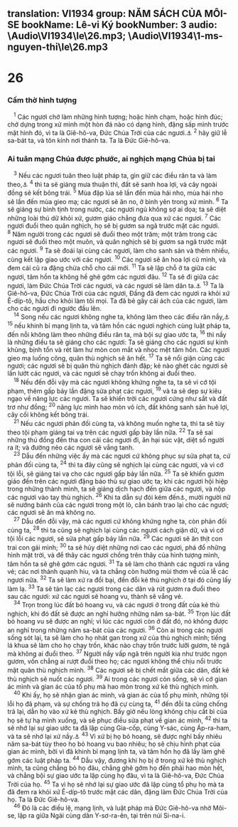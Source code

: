 translation: VI1934
group: NĂM SÁCH CỦA MÔI-SE
bookName: Lê-vi Ký 
bookNumber: 3
audio: \Audio\VI1934\le\26.mp3; \Audio\VI1934\1-ms-nguyen-thi\le\26.mp3
-------

<div class="title"><h1>26</h1><h3>Cấm thờ hình tượng</h3></div>
<span class="verse le_26_1"> <sup>1</sup> Các ngươi chớ làm những hình tượng; hoặc hình chạm, hoặc hình đúc; chớ dựng trong xứ mình một hòn đá nào có dạng hình, đặng sấp mình trước mặt hình đó, vì ta là Giê-hô-va, Đức Chúa Trời của các ngươi.<a data-toggle="tooltip" data-placement="bottom" title="Le 19:4; Xu 20:4; Phu 5:8; 16:21-22; 27:1">⚓</a></span>
<span class="verse le_26_2"><sup>2</sup> hãy giữ lễ sa-bát ta, và tôn kính nơi thánh ta. Ta là Đức Giê-hô-va. <br/></span>
<div class="title"><h3>Ai tuân mạng Chúa được phước, ai nghịch mạng Chúa bị tai</h3></div>
<span class="verse le_26_3"> <sup>3</sup> Nếu các ngươi tuân theo luật pháp ta, gìn giữ các điều răn ta và làm theo,<a data-toggle="tooltip" data-placement="bottom" title="Phu 11:13-15; 28:1-14">⚓</a></span>
<span class="verse le_26_4"><sup>4</sup> thì ta sẽ giáng mưa thuận thì, đất sẽ sanh hoa lợi, và cây ngoài đồng sẽ kết bông trái. </span>
<span class="verse le_26_5"><sup>5</sup> Mùa đập lúa sẽ lần đến mùa hái nho, mùa hái nho sẽ lần đến mùa gieo mạ; các ngươi sẽ ăn no, ở bình yên trong xứ mình. </span>
<span class="verse le_26_6"><sup>6</sup> Ta sẽ giáng sự bình tịnh trong nước, các ngươi ngủ không sợ ai dọa; ta sẽ diệt những loài thú dữ khỏi xứ, gươm giáo chẳng đưa qua xứ các ngươi. </span>
<span class="verse le_26_7"><sup>7</sup> Các ngươi đuổi theo quân nghịch, họ sẽ bị gươm sa ngã trước mặt các ngươi. </span>
<span class="verse le_26_8"><sup>8</sup> Năm người trong các ngươi sẽ đuổi theo một trăm; một trăm trong các ngươi sẽ đuổi theo một muôn, và quân nghịch sẽ bị gươm sa ngã trước mặt các ngươi. </span>
<span class="verse le_26_9"><sup>9</sup> Ta sẽ đoái lại cùng các ngươi, làm cho sanh sản và thêm nhiều, cùng kết lập giao ước với các ngươi. </span>
<span class="verse le_26_10"><sup>10</sup> Các ngươi sẽ ăn hoa lợi cũ mình, và đem cái cũ ra đặng chừa chỗ cho cái mới. </span>
<span class="verse le_26_11"><sup>11</sup> Ta sẽ lập chỗ ở ta giữa các ngươi, tâm hồn ta không hề ghê gớm các ngươi đâu. </span>
<span class="verse le_26_12"><sup>12</sup> Ta sẽ đi giữa các ngươi, làm Đức Chúa Trời các ngươi, và các ngươi sẽ làm dân ta.<a data-toggle="tooltip" data-placement="bottom" title="2Co 6:16">⚓</a></span>
<span class="verse le_26_13"><sup>13</sup> Ta là Giê-hô-va, Đức Chúa Trời của các ngươi, Đấng đã đem các ngươi ra khỏi xứ Ê-díp-tô, hầu cho khỏi làm tôi mọi. Ta đã bẻ gãy cái ách của các ngươi, làm cho các ngươi đi ngước đầu lên. <br/></span>
<span class="verse le_26_14"> <sup>14</sup> Song nếu các ngươi không nghe ta, không làm theo các điều răn nầy,<a data-toggle="tooltip" data-placement="bottom" title="Phu 28:15-68">⚓</a></span>
<span class="verse le_26_15"><sup>15</sup> nếu khinh bỉ mạng lịnh ta, và tâm hồn các ngươi nghịch cùng luật pháp ta, đến nỗi không làm theo những điều răn ta, mà bội sự giao ước ta, </span>
<span class="verse le_26_16"><sup>16</sup> thì nầy là những điều ta sẽ giáng cho các ngươi: Ta sẽ giáng cho các ngươi sự kinh khủng, bịnh tổn và rét làm hư mòn con mắt và nhọc mệt tâm hồn. Các ngươi gieo mạ luống công, quân thù nghịch sẽ ăn hết. </span>
<span class="verse le_26_17"><sup>17</sup> Ta sẽ nổi giận cùng các ngươi; các ngươi sẽ bị quân thù nghịch đánh đập; kẻ nào ghét các ngươi sẽ lấn lướt các ngươi, và các ngươi sẽ chạy trốn không ai đuổi theo. <br/></span>
<span class="verse le_26_18"> <sup>18</sup> Nếu đến đỗi vậy mà các ngươi không khứng nghe ta, ta sẽ vì cớ tội phạm, thêm gấp bảy lần đặng sửa phạt các ngươi, </span>
<span class="verse le_26_19"><sup>19</sup> và ta sẽ dẹp sự kiêu ngạo về năng lực các ngươi. Ta sẽ khiến trời các ngươi cứng như sắt và đất trơ như đồng; </span>
<span class="verse le_26_20"><sup>20</sup> năng lực mình hao mòn vô ích, đất không sanh sản huê lợi, cây cối không kết bông trái. <br/></span>
<span class="verse le_26_21"> <sup>21</sup> Nếu các ngươi phản đối cùng ta, và không muốn nghe ta, thì ta sẽ tùy theo tội phạm giáng tai vạ trên các ngươi gấp bảy lần nữa. </span>
<span class="verse le_26_22"><sup>22</sup> Ta sẽ sai những thú đồng đến tha con cái các ngươi đi, ăn hại súc vật, diệt số người ra ít; và đường nẻo các ngươi sẽ vắng tanh. <br/></span>
<span class="verse le_26_23"> <sup>23</sup> Dẫu đến những việc ấy mà các ngươi cứ không phục sự sửa phạt ta, cứ phản đối cùng ta, </span>
<span class="verse le_26_24"><sup>24</sup> thì ta đây cũng sẽ nghịch lại cùng các ngươi, và vì cớ tội lỗi, sẽ giáng tai vạ cho các ngươi gấp bảy lần nữa. </span>
<span class="verse le_26_25"><sup>25</sup> Ta sẽ khiến gươm giáo đến trên các ngươi đặng báo thù sự giao ước ta; khi các ngươi hội hiệp trong những thành mình, ta sẽ giáng dịch hạch đến giữa các ngươi, và nộp các ngươi vào tay thù nghịch. </span>
<span class="verse le_26_26"><sup>26</sup> Khi ta dẫn sự đói kém đến<a data-toggle="tooltip" data-placement="bottom" title="Nguyên bổn là: khi nào ta bẻ gãy cây gậy bánh của các ngươi">⚓</a>, mười người nữ sẽ nướng bánh của các ngươi trong một lò, cân bánh trao lại cho các ngươi; các ngươi sẽ ăn mà không no. <br/></span>
<span class="verse le_26_27"> <sup>27</sup> Dẫu đến đỗi vậy, mà các ngươi cứ không khứng nghe ta, còn phản đối cùng ta, </span>
<span class="verse le_26_28"><sup>28</sup> thì ta cũng sẽ nghịch lại cùng các ngươi cách giận dữ, và vì cớ tội lỗi các ngươi, sẽ sửa phạt gấp bảy lần nữa. </span>
<span class="verse le_26_29"><sup>29</sup> Các ngươi sẽ ăn thịt con trai con gái mình; </span>
<span class="verse le_26_30"><sup>30</sup> ta sẽ hủy diệt những nơi cao các ngươi, phá đổ những hình mặt trời, và để thây các ngươi chồng trên thây của hình tượng mình, tâm hồn ta sẽ ghê gớm các ngươi. </span>
<span class="verse le_26_31"><sup>31</sup> Ta sẽ làm cho thành các ngươi ra vắng vẻ; các nơi thánh quạnh hiu, và ta chẳng còn hưởng mùi thơm về của lễ các ngươi nữa. </span>
<span class="verse le_26_32"><sup>32</sup> Ta sẽ làm xứ ra đồi bại, đến đỗi kẻ thù nghịch ở tại đó cũng lấy làm lạ. </span>
<span class="verse le_26_33"><sup>33</sup> Ta sẽ tản lạc các ngươi trong các dân và rút gươm ra đuổi theo sau các ngươi: xứ các ngươi sẽ hoang vu, thành sẽ vắng vẻ. <br/></span>
<span class="verse le_26_34"> <sup>34</sup> Trọn trong lúc đất bỏ hoang vu, và các ngươi ở trong đất của kẻ thù nghịch, khi đó đất sẽ được an nghỉ hưởng những năm sa-bát. </span>
<span class="verse le_26_35"><sup>35</sup> Trọn lúc đất bỏ hoang vu sẽ được an nghỉ; vì lúc các ngươi còn ở đất đó, nó không được an nghỉ trong những năm sa-bát của các ngươi. </span>
<span class="verse le_26_36"><sup>36</sup> Còn ai trong các ngươi sống sót lại, ta sẽ làm cho họ nhát gan trong xứ của thù nghịch mình; tiếng lá khua sẽ làm cho họ chạy trốn, khác nào chạy trốn trước lưỡi gươm, té ngã mà không ai đuổi theo. </span>
<span class="verse le_26_37"><sup>37</sup> Người nầy vấp ngã trên người kia như trước ngọn gươm, vốn chẳng ai rượt đuổi theo họ; các ngươi không thể chịu nổi trước mặt quân thù nghịch mình. </span>
<span class="verse le_26_38"><sup>38</sup> Các ngươi sẽ bị chết mất giữa các dân, đất kẻ thù nghịch sẽ nuốt các ngươi. </span>
<span class="verse le_26_39"><sup>39</sup> Ai trong các ngươi còn sống, sẽ vì cớ gian ác mình và gian ác của tổ phụ mà hao mòn trong xứ kẻ thù nghịch mình. <br/></span>
<span class="verse le_26_40"> <sup>40</sup> Khi ấy, họ sẽ nhận gian ác mình, và gian ác của tổ phụ mình, những tội lỗi họ đã phạm, và sự chống trả họ đã cự cùng ta, </span>
<span class="verse le_26_41"><sup>41</sup> đến đỗi ta cũng chống trả lại, dẫn họ vào xứ kẻ thù nghịch. Bấy giờ nếu lòng không chịu cắt bì của họ sẽ tự hạ mình xuống, và sẽ phục điều sửa phạt về gian ác mình, </span>
<span class="verse le_26_42"><sup>42</sup> thì ta sẽ nhớ lại sự giao ước ta đã lập cùng Gia-cốp, cùng Y-sác, cùng Áp-ra-ham, và ta sẽ nhớ lại xứ nầy.<a data-toggle="tooltip" data-placement="bottom" title="Sa 17:7-8; 26:3-4; 28:13-14">⚓</a></span>
<span class="verse le_26_43"><sup>43</sup> Vì xứ bị họ bỏ hoang, sẽ được nghỉ bấy nhiêu năm sa-bát tùy theo họ bỏ hoang vu bao nhiêu; họ sẽ chịu hình phạt của gian ác mình, bởi vì đã khinh bỉ mạng lịnh ta, và tâm hồn họ đã lấy làm ghê gớm các luật pháp ta. </span>
<span class="verse le_26_44"><sup>44</sup> Dẫu vậy, đương khi họ bị ở trong xứ kẻ thù nghịch mình, ta cũng chẳng bỏ họ đâu, chẳng ghê gớm họ đến phải hao mòn hết, và chẳng bội sự giao ước ta lập cùng họ đâu, vì ta là Giê-hô-va, Đức Chúa Trời của họ. </span>
<span class="verse le_26_45"><sup>45</sup> Ta vì họ sẽ nhớ lại sự giao ước đã lập cùng tổ phụ họ mà ta đã đem ra khỏi xứ Ê-díp-tô trước mặt các dân, đặng làm Đức Chúa Trời của họ. Ta là Đức Giê-hô-va. <br/></span>
<span class="verse le_26_46"> <sup>46</sup> Đó là các điều lệ, mạng lịnh, và luật pháp mà Đức Giê-hô-va nhờ Môi-se, lập ra giữa Ngài cùng dân Y-sơ-ra-ên, tại trên núi Si-na-i. <br/></span>

